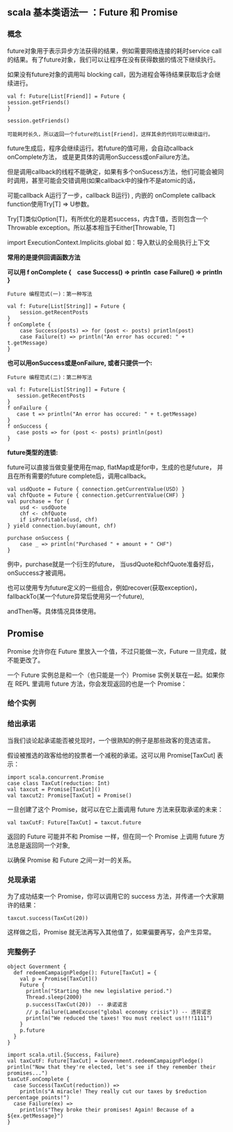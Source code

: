 ## scala 基本类语法一 ：Future 和 Promise

### 概念

future对象用于表示异步方法获得的结果，例如需要网络连接的耗时service call的结果。有了future对象，我们可以让程序在没有获得数据的情况下继续执行。

如果没有future对象的调用叫 blocking call，因为进程会等待结果获取后才会继续进行。

```
val f: Future[List[Friend]] = Future {  
session.getFriends()  
}

session.getFriends()

可能耗时长久，所以返回一个future的List[Friend]，这样其余的代码可以继续运行。
```

future生成后，程序会继续运行。若future的值可用，会自动callback onComplete方法， 或是更具体的调用onSuccess或onFailure方法。

但是调用callback的线程不能确定，如果有多个onSucess方法，他们可能会被同时调用，甚至可能会交错调用(如果callback中的操作不是atomic的话，

可能callback A运行了一步，callback B运行) , 内嵌的 onComplete callback function使用Try[T] => U参数。 

Try[T]类似Option[T]，有所优化的是若success，内含T值，否则包含一个Throwable exception。所以基本相当于Either[Throwable, T]

import ExecutionContext.Implicits.global 如：导入默认的全局执行上下文

**常用的是提供回调函数方法**

**可以用 f onComplete {
    case Success() => println  
    case Failure() => println                 
}**

```
Future 编程范式(一)：第一种写法

val f: Future[List[String]] = Future {
    session.getRecentPosts  
}  
f onComplete {  
    case Success(posts) => for (post <- posts) println(post)  
    case Failure(t) => println("An error has occured: " + t.getMessage)  
}
```

**也可以用onSuccess或是onFailure, 或者只提供一个:**

```
Future 编程范式(二)：第二种写法

val f: Future[List[String]] = Future {  
   session.getRecentPosts  
}  
f onFailure {  
   case t => println("An error has occured: " + t.getMessage)  
}  
f onSuccess {  
   case posts => for (post <- posts) println(post)  
}  
```

**future类型的连锁:**

future可以直接当做变量使用在map, flatMap或是for中，生成的也是future， 并且在所有需要的future complete后，调用callback。

```
val usdQuote = Future { connection.getCurrentValue(USD) }  
val chfQuote = Future { connection.getCurrentValue(CHF) }  
val purchase = for {  
    usd <- usdQuote  
    chf <- chfQuote  
    if isProfitable(usd, chf)  
} yield connection.buy(amount, chf)  
  
purchase onSuccess {  
    case _ => println("Purchased " + amount + " CHF")  
}  
```

例中，purchase就是一个衍生的future， 当usdQuote和chfQuote准备好后，onSuccess才被调用。

也可以使用专为future定义的一些组合，例如recover(获取exception)， fallbackTo(某一个future异常后使用另一个future),

andThen等。具体情况具体使用。


## Promise 

Promise 允许你在 Future 里放入一个值，不过只能做一次，Future 一旦完成，就不能更改了。

一个 Future 实例总是和一个（也只能是一个）Promise 实例关联在一起。如果你在 REPL 里调用 future 方法，你会发现返回的也是一个 Promise：

### 给个实例
### 给出承诺

当我们谈论起承诺能否被兑现时，一个很熟知的例子是那些政客的竞选诺言。

假设被推选的政客给他的投票者一个减税的承诺。这可以用 Promise[TaxCut] 表示：

```
import scala.concurrent.Promise
case class TaxCut(reduction: Int)
val taxcut = Promise[TaxCut]()
val taxcut2: Promise[TaxCut] = Promise()
```

一旦创建了这个 Promise，就可以在它上面调用 future 方法来获取承诺的未来：

```
val taxCutF: Future[TaxCut] = taxcut.future
```
返回的 Future 可能并不和 Promise 一样，但在同一个 Promise 上调用 future 方法总是返回同一个对象,

以确保 Promise 和 Future 之间一对一的关系。

### 兑现承诺

为了成功结束一个 Promise，你可以调用它的 success 方法，并传递一个大家期许的结果：

```
taxcut.success(TaxCut(20))
```
这样做之后，Promise 就无法再写入其他值了，如果偏要再写，会产生异常。

### 完整例子

```
object Government {
  def redeemCampaignPledge(): Future[TaxCut] = {
    val p = Promise[TaxCut]()
    Future {
      println("Starting the new legislative period.")
      Thread.sleep(2000)
      p.success(TaxCut(20))  -- 承诺诺言
      // p.failure(LameExcuse("global economy crisis")) -- 违背诺言
      println("We reduced the taxes! You must reelect us!!!!1111")
    }
    p.future
  }
}

import scala.util.{Success, Failure}
val taxCutF: Future[TaxCut] = Government.redeemCampaignPledge()
println("Now that they're elected, let's see if they remember their promises...")
taxCutF.onComplete {
  case Success(TaxCut(reduction)) =>
    println(s"A miracle! They really cut our taxes by $reduction percentage points!")
  case Failure(ex) =>
    println(s"They broke their promises! Again! Because of a ${ex.getMessage}")
}

```









